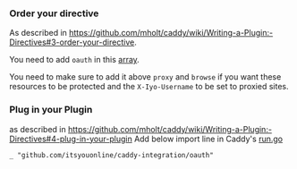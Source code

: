 ### Order your directive

As described in https://github.com/mholt/caddy/wiki/Writing-a-Plugin:-Directives#3-order-your-directive.

You need to add `oauth` in this [array](https://github.com/mholt/caddy/blob/d3860f95f59b5f18e14ddf3d67b4c44dbbfdb847/caddyhttp/httpserver/plugin.go#L314-L355).

You need to make sure to add it above `proxy` and `browse` if you want these resources to be protected and the `X-Iyo-Username` to be set to proxied sites.

### Plug in your Plugin

as described in https://github.com/mholt/caddy/wiki/Writing-a-Plugin:-Directives#4-plug-in-your-plugin
Add below import line in Caddy's [run.go](https://github.com/mholt/caddy/blob/master/caddy/caddymain/run.go)


```
_ "github.com/itsyouonline/caddy-integration/oauth"
```
